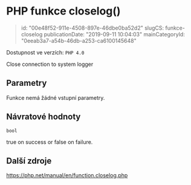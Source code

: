 PHP funkce closelog()
=====================

> id: "00e48f52-911e-4508-897e-46dbe0ba52d2"
> slugCS: funkce-closelog
> publicationDate: "2019-09-11 10:04:03"
> mainCategoryId: "0eeab3a7-a54b-46db-a253-ca6100145648"

Dostupnost ve verzích: `PHP 4.0`

Close connection to system logger


Parametry
--------------

Funkce nemá žádné vstupní parametry.

Návratové hodnoty
----------------

`bool`

true on success or false on failure.

Další zdroje
------------

https://php.net/manual/en/function.closelog.php
